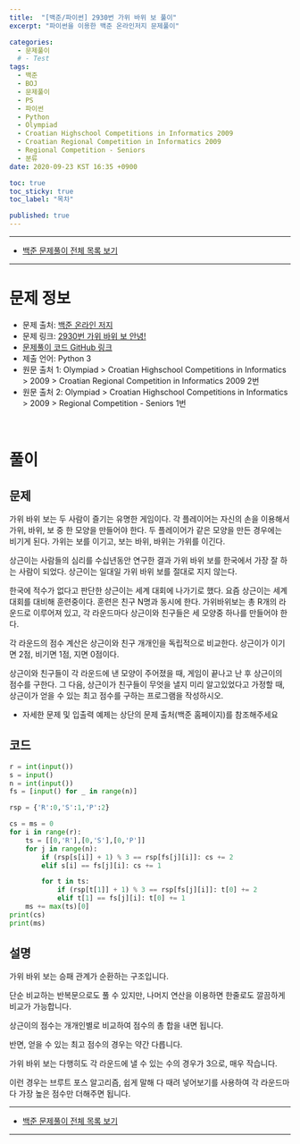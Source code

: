 ```yaml
---
title:  "[백준/파이썬] 2930번 가위 바위 보 풀이"
excerpt: "파이썬을 이용한 백준 온라인저지 문제풀이"

categories:
  - 문제풀이
  # - Test
tags:
  - 백준
  - BOJ
  - 문제풀이
  - PS
  - 파이썬
  - Python
  - Olympiad
  - Croatian Highschool Competitions in Informatics 2009
  - Croatian Regional Competition in Informatics 2009 
  - Regional Competition - Seniors
  - 분류
date: 2020-09-23 KST 16:35 +0900

toc: true
toc_sticky: true
toc_label: "목차"

published: true
---
```


- - -

 - [백준 문제풀이 전체 목록 보기](/boj)

- - -

# 문제 정보
 - 문제 출처: [백준 온라인 저지](http://boj.kr/)
 - 문제 링크: [2930번 가위 바위 보 안녕!](https://www.acmicpc.net/problem/2930)
 - [문제풀이 코드 GitHub 링크](https://github.com/NeoMindStd/CodingLife)
 - 제출 언어: Python 3
 - 원문 출처 1: Olympiad > Croatian Highschool Competitions in Informatics > 2009 > Croatian Regional Competition in Informatics 2009 2번
 - 원문 출처 2: Olympiad > Croatian Highschool Competitions in Informatics > 2009 > Regional Competition - Seniors 1번
 
 <br>

# 풀이

## 문제

가위 바위 보는 두 사람이 즐기는 유명한 게임이다. 각 플레이어는 자신의 손을 이용해서 가위, 바위, 보 중 한 모양을 만들어야 한다. 두 플레이어가 같은 모양을 만든 경우에는 비기게 된다. 가위는 보를 이기고, 보는 바위, 바위는 가위를 이긴다.

상근이는 사람들의 심리를 수십년동안 연구한 결과 가위 바위 보를 한국에서 가장 잘 하는 사람이 되었다. 상근이는 일대일 가위 바위 보를 절대로 지지 않는다.

한국에 적수가 없다고 판단한 상근이는 세계 대회에 나가기로 했다. 요즘 상근이는 세계 대회를 대비해 훈련중이다. 훈련은 친구 N명과 동시에 한다. 가위바위보는 총 R개의 라운드로 이루어져 있고, 각 라운드마다 상근이와 친구들은 세 모양중 하나를 만들어야 한다.

각 라운드의 점수 계산은 상근이와 친구 개개인을 독립적으로 비교한다. 상근이가 이기면 2점, 비기면 1점, 지면 0점이다. 

상근이와 친구들이 각 라운드에 낸 모양이 주어졌을 때, 게임이 끝나고 난 후 상근이의 점수를 구한다. 그 다음, 상근이가 친구들이 무엇을 낼지 미리 알고있었다고 가정할 때, 상근이가 얻을 수 있는 최고 점수를 구하는 프로그램을 작성하시오.

* 자세한 문제 및 입출력 예제는 상단의 문제 출처(백준 홈페이지)를 참조해주세요

## 코드

```python
r = int(input())
s = input()
n = int(input())
fs = [input() for _ in range(n)]

rsp = {'R':0,'S':1,'P':2}

cs = ms = 0
for i in range(r):
    ts = [[0,'R'],[0,'S'],[0,'P']]
    for j in range(n):
        if (rsp[s[i]] + 1) % 3 == rsp[fs[j][i]]: cs += 2
        elif s[i] == fs[j][i]: cs += 1

        for t in ts:
            if (rsp[t[1]] + 1) % 3 == rsp[fs[j][i]]: t[0] += 2
            elif t[1] == fs[j][i]: t[0] += 1
    ms += max(ts)[0]
print(cs)
print(ms)
```

## 설명

가위 바위 보는 승패 관계가 순환하는 구조입니다.

단순 비교하는 반복문으로도 풀 수 있지만, 나머지 연산을 이용하면 한줄로도 깔끔하게 비교가 가능합니다.

상근이의 점수는 개개인별로 비교하여 점수의 총 합을 내면 됩니다.

반면, 얻을 수 있는 최고 점수의 경우는 약간 다릅니다.

가위 바위 보는 다행히도 각 라운드에 낼 수 있는 수의 경우가 3으로, 매우 작습니다.

이런 경우는 브루트 포스 알고리즘, 쉽게 말해 다 때려 넣어보기를 사용하여 각 라운드마다 가장 높은 점수만 더해주면 됩니다.

- - -

 - [백준 문제풀이 전체 목록 보기](/boj)

- - -